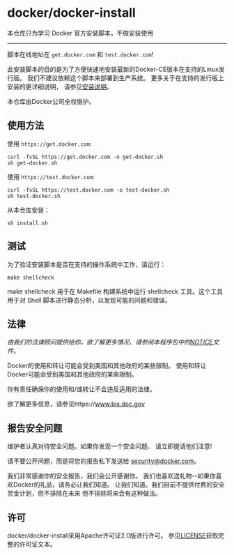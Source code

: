 # docker/docker-install

本仓库只为学习 Docker 官方安装脚本，不做安装使用

---

脚本在线地址在 `get.docker.com` 和 `test.docker.com`!

此安装脚本的目的是为了方便快速地安装最新的Docker-CE版本在支持的Linux发行版。
我们不建议依赖这个脚本来部署到生产系统。
更多关于在支持的发行版上安装的更详细说明，
请参见[安装说明](https://docs.docker.com/engine/install/)。

本仓库由Docker公司全权维护。

## 使用方法

使用 `https://get.docker.com`:

```shell
curl -fsSL https://get.docker.com -o get-docker.sh
sh get-docker.sh
```

使用 `https://test.docker.com`:

```shell
curl -fsSL https://test.docker.com -o test-docker.sh
sh test-docker.sh
```

从本仓库安装：

```shell
sh install.sh
```

## 测试

为了验证安装脚本是否在支持的操作系统中工作，请运行：

```shell
make shellcheck
```

make shellcheck 用于在 Makefile 构建系统中运行 shellcheck 工具。这个工具用于对 Shell 脚本进行静态分析，以发现可能的问题和错误。

## 法律

*由我们的法律顾问提供给你。欲了解更多情况、请参阅本程序包中的[NOTICE](NOTICE)文件*。

Docker的使用和转让可能会受到美国和其他政府的某些限制。
使用和转让Docker可能会受到美国和其他政府的某些限制。

你有责任确保你的使用和/或转让不会违反适用的法律。

欲了解更多信息，请参见https://www.bis.doc.gov

## 报告安全问题

维护者认真对待安全问题。如果你发现一个安全问题、
请立即提请他们注意!

请不要公开问题，而是将您的报告私下发送给
[security@docker.com](mailto:security@docker.com)。

我们非常感谢你的安全报告，我们会公开感谢你。
我们也喜欢送礼物--如果你喜欢Docker的礼品，请务必让我们知道。
让我们知道。我们目前不提供付费的安全赏金计划，但不排除在未来
但不排除将来会有这种做法。

## 许可

docker/docker-install采用Apache许可证2.0版进行许可。
参见[LICENSE](LICENSE)获取完整的许可证文本。
